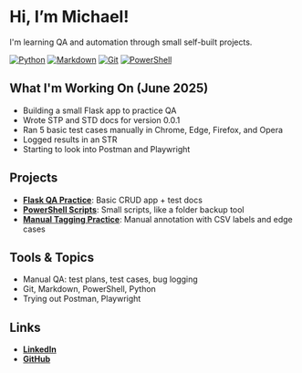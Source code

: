 # Hi, I’m Michael!  
I'm learning QA and automation through small self-built projects.  

[![Python](https://img.shields.io/badge/Python-3670A0?style=flat&logo=python&logoColor=white)](https://www.python.org/)
[![Markdown](https://img.shields.io/badge/Markdown-000000?style=flat&logo=markdown&logoColor=white)](https://daringfireball.net/projects/markdown/)
[![Git](https://img.shields.io/badge/Git-F05032?style=flat&logo=git&logoColor=white)](https://git-scm.com/)
[![PowerShell](https://img.shields.io/badge/PowerShell-5391FE?style=flat&logo=powershell&logoColor=white)](https://learn.microsoft.com/powershell/)

## What I'm Working On (June 2025)
- Building a small Flask app to practice QA  
- Wrote STP and STD docs for version 0.0.1  
- Ran 5 basic test cases manually in Chrome, Edge, Firefox, and Opera  
- Logged results in an STR  
- Starting to look into Postman and Playwright

## Projects
- [**Flask QA Practice**](https://github.com/MichaelShults/visit-later-app): Basic CRUD app + test docs
- [**PowerShell Scripts**](https://github.com/MichaelShults/powershell-scripts-practice): Small scripts, like a folder backup tool
- [**Manual Tagging Practice**](https://github.com/MichaelShults/manual-tagging-practice): Manual annotation with CSV labels and edge cases



## Tools & Topics
- Manual QA: test plans, test cases, bug logging
- Git, Markdown, PowerShell, Python
- Trying out Postman, Playwright

## Links
- [**LinkedIn**](https://www.linkedin.com/in/michael-shults-b01b16227/)
- [**GitHub**](https://github.com/MichaelShults)

